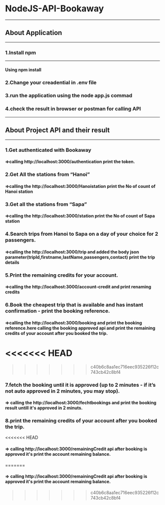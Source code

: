 ﻿# NodeJS-API-Bookaway
------------------------------------------------------------
## **About Application**
------------------------------------------------------------
### 1.Install npm 
---------------------------------
#### Using npm install

### 2.Change your creadential in .env file
### 3.run the application using the node app.js commad

### 4.check the result in browser or postman for calling API
------------------------------------------------------------
## **About Project API and their result**
--------------------------------------------------------------
### 1.Get authenticated with Bookaway
#### =>calling http://localhost:3000/authentication print the token.

### 2.Get All the stations from “Hanoi”
#### =>calling the http://localhost:3000/Hanoistation print the No of count of Hanoi station

### 3.Get all the stations from “Sapa”
#### =>calling the http://localhost:3000/station print the No of count of Sapa station

### 4.Search trips from Hanoi to Sapa on a day of your choice for 2 passengers.
#### =>calling the  http://localhost:3000/trip and added the body json parameter(tripId,firstname,lastName,passengers,contact) print the trip details

### 5.Print the remaining credits for your account.
#### =>calling the http://localhost:3000/account-credit and print  renaming credits

### 6.Book the cheapest trip that is available and has instant confirmation - print the booking reference.
#### =>calling the http://localhost:3000/booking and print the booking reference.here calling the booking approved api and print the remaining credits of your account after you booked the trip.
<<<<<<< HEAD
=======

>>>>>>> c40b6c8aa1ec716eec935226f12c743cb42c8bf4
### 7.fetch the booking until it is approved (up to 2 minutes - if it’s not auto approved in 2 minutes, you may stop).
#### => calling the http://localhost:3000/fechtbookings and print the booking result untill it's approved in 2 minuts.

### 8.print the remaining credits of your account after you booked the trip.
<<<<<<< HEAD
#### => calling http://localhost:3000/remainingCredit api after booking is approved it's print the account remaining balance.
=======
#### => calling http://localhost:3000/remainingCredit api after booking is approved it's print the account remaining balance.
>>>>>>> c40b6c8aa1ec716eec935226f12c743cb42c8bf4
